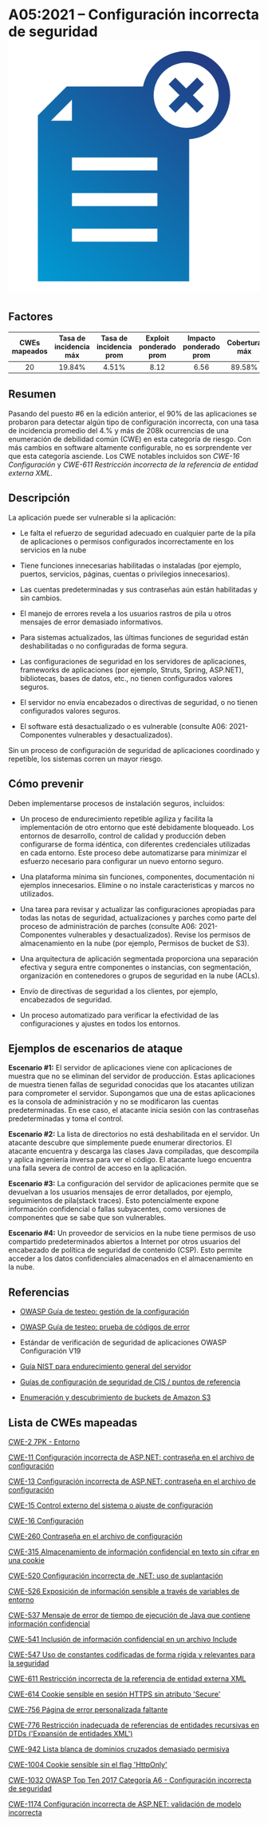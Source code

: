 # A05:2021 – Configuración incorrecta de seguridad    ![icon](assets/TOP_10_Icons_Final_Security_Misconfiguration.png)

## Factores

| CWEs mapeados | Tasa de incidencia máx | Tasa de incidencia prom | Exploit ponderado prom| Impacto ponderado prom | Cobertura máx | Cobertura prom | Incidencias totales | Total CVEs |
|:-------------:|:--------------------:|:--------------------:|:--------------:|:--------------:|:----------------------:|:---------------------:|:-------------------:|:------------:|
| 20          | 19.84%             | 4.51%              | 8.12                 | 6.56                | 89.58%       | 44.84%       | 208,387           | 789        |

## Resumen

Pasando del puesto #6 en la edición anterior, el 90% de las aplicaciones se probaron para detectar algún tipo de configuración incorrecta, con una tasa de incidencia promedio del 4.% y más de 208k ocurrencias de una enumeración de debilidad común (CWE) en esta categoría de riesgo. Con más cambios en software altamente configurable, no es sorprendente ver que esta categoría asciende. Los CWE notables incluidos son *CWE-16 Configuración* y *CWE-611 Restricción incorrecta de la referencia de entidad externa XML*.

## Descripción 

La aplicación puede ser vulnerable si la aplicación:

-   Le falta el refuerzo de seguridad adecuado en cualquier parte de la pila de aplicaciones o permisos configurados incorrectamente en los servicios en la nube

-   Tiene funciones innecesarias habilitadas o instaladas (por ejemplo, puertos, servicios, páginas, cuentas o privilegios innecesarios).

-   Las cuentas predeterminadas y sus contraseñas aún están habilitadas y sin cambios.

-   El manejo de errores revela a los usuarios rastros de pila u otros mensajes de error demasiado informativos.

-   Para sistemas actualizados, las últimas funciones de seguridad están deshabilitadas o no configuradas de forma segura.

-   Las configuraciones de seguridad en los servidores de aplicaciones, frameworks de aplicaciones (por ejemplo, Struts, Spring, ASP.NET), bibliotecas, bases de datos, etc., no tienen configurados valores seguros.

-   El servidor no envía encabezados o directivas de seguridad, o no tienen configurados valores seguros.

-   El software está desactualizado o es vulnerable (consulte A06: 2021-Componentes vulnerables y desactualizados).

Sin un proceso de configuración de seguridad de aplicaciones coordinado y repetible, los sistemas corren un mayor riesgo.

## Cómo prevenir

Deben implementarse procesos de instalación seguros, incluidos:

-   Un proceso de endurecimiento repetible agiliza y facilita la implementación de otro entorno que esté debidamente bloqueado. Los entornos de desarrollo, control de calidad y producción deben configurarse de forma idéntica, con diferentes credenciales utilizadas en cada entorno.
    Este proceso debe automatizarse para minimizar el esfuerzo necesario para configurar un nuevo entorno seguro.

-   Una plataforma mínima sin funciones, componentes, documentación ni ejemplos innecesarios. Elimine o no instale caracteristicas y marcos no utilizados.

-   Una tarea para revisar y actualizar las configuraciones apropiadas para todas las notas de seguridad, actualizaciones y parches como parte del proceso de administración de parches (consulte A06: 2021-Componentes vulnerables y desactualizados). Revise los permisos de almacenamiento en la nube (por ejemplo, Permisos de bucket de S3).

-   Una arquitectura de aplicación segmentada proporciona una separación efectiva y segura entre componentes o instancias, con segmentación, organización en contenedores o grupos de seguridad en la nube (ACLs).

-   Envío de directivas de seguridad a los clientes, por ejemplo, encabezados de seguridad.

-   Un proceso automatizado para verificar la efectividad de las configuraciones y ajustes en todos los entornos.

## Ejemplos de escenarios de ataque

**Escenario #1:** El servidor de aplicaciones viene con aplicaciones de muestra que no se eliminan del servidor de producción. Estas aplicaciones de muestra tienen fallas de seguridad conocidas que los atacantes utilizan para comprometer el servidor. Supongamos que una de estas aplicaciones es la consola de administración y no se modificaron las cuentas predeterminadas. En ese caso, el atacante inicia sesión con las contraseñas predeterminadas y toma el control.

**Escenario #2:** La lista de directorios no está deshabilitada en el servidor. Un atacante descubre que simplemente puede enumerar directorios. El atacante encuentra y descarga las clases Java compiladas, que descompila y aplica ingeniería inversa para ver el código. El atacante luego encuentra una falla severa de control de acceso en la aplicación.

**Escenario #3:** La configuración del servidor de aplicaciones permite que se devuelvan a los usuarios mensajes de error detallados, por ejemplo, seguimientos de pila(stack traces). Esto potencialmente expone información confidencial o fallas subyacentes, como versiones de componentes que se sabe que son vulnerables.

**Escenario #4:** Un proveedor de servicios en la nube tiene permisos de uso compartido predeterminados abiertos a Internet por otros usuarios del encabezado de política de seguridad de contenido (CSP). Esto permite acceder a los datos confidenciales almacenados en el almacenamiento en la nube.

## Referencias

-   [OWASP Guía de testeo: gestión de la configuración](https://owasp.org/www-project-web-security-testing-guide/latest/4-Web_Application_Security_Testing/02-Configuration_and_Deployment_Management_Testing/README)

-   [OWASP Guía de testeo: prueba de códigos de error](https://owasp.org/www-project-web-security-testing-guide/stable/4-Web_Application_Security_Testing/08-Testing_for_Error_Handling/01-Testing_For_Improper_Error_Handling)

-   Estándar de verificación de seguridad de aplicaciones OWASP Configuración V19 

-   [Guía NIST para endurecimiento general del servidor](https://csrc.nist.gov/publications/detail/sp/800-123/final)

-   [Guías de configuración de seguridad de CIS / puntos de referencia](https://www.cisecurity.org/cis-benchmarks/)

-   [Enumeración y descubrimiento de buckets de Amazon S3](https://blog.websecurify.com/2017/10/aws-s3-bucket-discovery.html)

## Lista de CWEs mapeadas

[CWE-2 7PK - Entorno](https://cwe.mitre.org/data/definitions/2.html)

[CWE-11 Configuración incorrecta de ASP.NET: contraseña en el archivo de configuración](https://cwe.mitre.org/data/definitions/11.html)

[CWE-13 Configuración incorrecta de ASP.NET: contraseña en el archivo de configuración](https://cwe.mitre.org/data/definitions/13.html)

[CWE-15 Control externo del sistema o ajuste de configuración](https://cwe.mitre.org/data/definitions/15.html)

[CWE-16 Configuración](https://cwe.mitre.org/data/definitions/16.html)

[CWE-260 Contraseña en el archivo de configuración](https://cwe.mitre.org/data/definitions/260.html)

[CWE-315 Almacenamiento de información confidencial en texto sin cifrar en una cookie](https://cwe.mitre.org/data/definitions/315.html)

[CWE-520 Configuración incorrecta de .NET: uso de suplantación](https://cwe.mitre.org/data/definitions/520.html)

[CWE-526 Exposición de información sensible a través de variables de entorno](https://cwe.mitre.org/data/definitions/526.html)

[CWE-537 Mensaje de error de tiempo de ejecución de Java que contiene información confidencial](https://cwe.mitre.org/data/definitions/537.html)

[CWE-541 Inclusión de información confidencial en un archivo Include](https://cwe.mitre.org/data/definitions/541.html)

[CWE-547 Uso de constantes codificadas de forma rígida y relevantes para la seguridad](https://cwe.mitre.org/data/definitions/547.html)

[CWE-611 Restricción incorrecta de la referencia de entidad externa XML](https://cwe.mitre.org/data/definitions/611.html)

[CWE-614 Cookie sensible en sesión HTTPS sin atributo 'Secure'](https://cwe.mitre.org/data/definitions/614.html)

[CWE-756 Página de error personalizada faltante](https://cwe.mitre.org/data/definitions/756.html)

[CWE-776 Restricción inadecuada de referencias de entidades recursivas en DTDs ('Expansión de entidades XML')](https://cwe.mitre.org/data/definitions/776.html)

[CWE-942 Lista blanca de dominios cruzados demasiado permisiva](https://cwe.mitre.org/data/definitions/942.html)

[CWE-1004 Cookie sensible sin el flag 'HttpOnly'](https://cwe.mitre.org/data/definitions/1004.html)

[CWE-1032 OWASP Top Ten 2017 Categoría A6 - Configuración incorrecta de seguridad](https://cwe.mitre.org/data/definitions/1032.html)

[CWE-1174 Configuración incorrecta de ASP.NET: validación de modelo incorrecta](https://cwe.mitre.org/data/definitions/1174.html)
